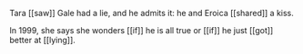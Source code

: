 Tara [[saw]] Gale had a lie, and he admits it: he and Eroica [[shared]] a kiss.  
  
In 1999, she says she wonders [[if]] he is all true or [[if]] he just [[got]] better at [[lying]].